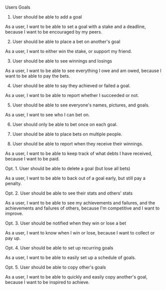 Users
Goals

1. User should be able to add a goal

As a user, I want to be able to set a goal with a stake and a deadline, because I want to be encouraged by my peers.

2. User should be able to place a bet on another's goal

As a user, I want to either win the stake, or support my friend.

3. User should be able to see winnings and losings

As a user, I want to be able to see everything I owe and am owed, because I want to be able to pay the bets. 

4. User should be able to say they achieved or failed a goal.

As a user, I want to be able to report whether I succeeded or not.

5. User should be able to see everyone's names, pictures, and goals.

As a user, I want to see who I can bet on.

6. User should only be able to bet once on each goal.

7. User should be able to place bets on multiple people.

8. User should be able to report when they receive their winnings.

As a user, I want to be able to keep track of what debts I have received, because I want to be paid. 

Opt. 1. User should be able to  delete a goal (but lose all bets)


As a user, I want to be able to back out of a goal early, but still pay a penalty.

Opt. 2. User should be able to see their stats and others' stats

As a user, I want to be able to see my achievements and failures, and the achievements and failures of others, because I'm competitive and I want to improve.

Opt. 3. User should be notified when they win or lose a bet

As a user, I want to know when I win or lose, because I want to collect or pay up.

Opt. 4. User should be able to set up recurring goals

As a user, I want to be able to easily set up a schedule of goals.

Opt. 5. User should be able to copy other's goals

As a user, I want to be able to quickly and easily copy another's goal, because I want to be inspired to achieve. 